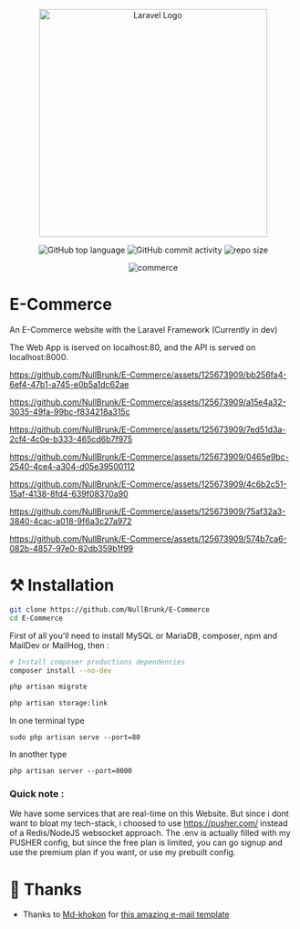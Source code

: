 <div align="center">
  
<a href="https://laravel.com" target="_blank"><img src="https://raw.githubusercontent.com/laravel/art/master/logo-lockup/5%20SVG/2%20CMYK/1%20Full%20Color/laravel-logolockup-cmyk-red.svg" width="400" alt="Laravel Logo"></a>
  
    
![GitHub top language](https://img.shields.io/github/languages/top/NullBrunk/E-Commerce?style=for-the-badge)
![GitHub commit activity](https://img.shields.io/github/commit-activity/m/NullBrunk/E-Commerce?style=for-the-badge)
![repo size](https://img.shields.io/github/repo-size/NullBrunk/E-Commerce?style=for-the-badge)

![commerce](https://github.com/NullBrunk/E-Commerce/assets/125673909/eee9fecb-8e8a-4f66-a510-9eca6278f299)

</div>

# E-Commerce
An E-Commerce website with the Laravel Framework (Currently in dev)

The Web App is iserved on localhost:80, and the API is served on localhost:8000.




https://github.com/NullBrunk/E-Commerce/assets/125673909/bb256fa4-6ef4-47b1-a745-e0b5a1dc62ae


https://github.com/NullBrunk/E-Commerce/assets/125673909/a15e4a32-3035-49fa-99bc-f834218a315c



https://github.com/NullBrunk/E-Commerce/assets/125673909/7ed51d3a-2cf4-4c0e-b333-465cd6b7f975



https://github.com/NullBrunk/E-Commerce/assets/125673909/0465e9bc-2540-4ce4-a304-d05e39500112




https://github.com/NullBrunk/E-Commerce/assets/125673909/4c6b2c51-15af-4138-8fd4-639f08370a90



https://github.com/NullBrunk/E-Commerce/assets/125673909/75af32a3-3840-4cac-a018-9f6a3c27a972





https://github.com/NullBrunk/E-Commerce/assets/125673909/574b7ca6-082b-4857-97e0-82db359b1f99





# ⚒️ Installation

```bash
git clone https://github.com/NullBrunk/E-Commerce
cd E-Commerce 
```

First of all you'll need to install MySQL or MariaDB, composer, npm and MailDev or MailHog, then :

```bash
# Install composer productions dependencies
composer install --no-dev

php artisan migrate

php artisan storage:link
```

In one terminal type
```
sudo php artisan serve --port=80
```
In another type
```
php artisan server --port=8000
```

### Quick note : 
We have some services that are real-time on this Website. But since i dont want to bloat my tech-stack, i choosed to use https://pusher.com/ instead of a Redis/NodeJS websocket approach. The .env is actually filled with my PUSHER config, but since the free plan is limited, you can go signup and use the premium plan if you want, or use my prebuilt config.  


# 🤝 Thanks

- Thanks to <a href="https://codepen.io/md-khokon">Md-khokon</a> for <a href="https://codepen.io/md-khokon/pen/bPLqzV">this amazing e-mail template</a>
